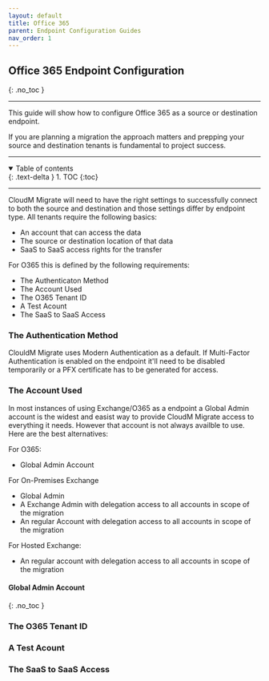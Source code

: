 ```yaml
---
layout: default
title: Office 365
parent: Endpoint Configuration Guides
nav_order: 1
---
```


## Office 365 Endpoint Configuration
{: .no_toc }

---

This guide will show how to configure Office 365 as a source or destination endpoint. 

If you are planning a migration the approach matters and prepping your source and destination tenants is fundamental to project success. 

---

<a name="top"></a>
<details open markdown="block">
  <summary>
    Table of contents
  </summary>
  {: .text-delta }
1. TOC
{:toc}
</details>

---

CloudM Migrate will need to have the right settings to successfully connect to both the source and destination and those settings differ by endpoint type. All tenants require the following basics: 

- An account that can access the data
- The source or destination location of that data
- SaaS to SaaS access rights for the transfer

For O365 this is defined by the following requirements:

- The Authenticaton Method
- The Account Used
- The O365 Tenant ID
- A Test Acount
- The SaaS to SaaS Access

### The Authentication Method

ClouldM Migrate uses Modern Authentication as a default. If Multi-Factor Authentication is enabled on the endpoint it'll need to be disabled temporarily or a PFX certificate has to be generated for access. 

### The Account Used

In most instances of using Exchange/O365 as a endpoint a Global Admin account is the widest and easist way to provide CloudM Migrate access to everything it needs. However that account is not always availble to use. Here are the best alternatives:

For O365:

- Global Admin Account

For On-Premises Exchange

- Global Admin
- A Exchange Admin with delegation access to all accounts in scope of the migration
- An regular Account with delegation access to all accounts in scope of the migration

For Hosted Exchange:

- An regular account with delegation access to all accounts in scope of the migration

#### Global Admin Account
{: .no_toc }

### The O365 Tenant ID

### A Test Acount

### The SaaS to SaaS Access
